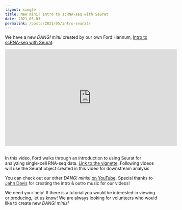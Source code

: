 ```yaml
---
layout: single
title: New mini! Intro to scRNA-seq with Seurat
date: 2021-05-03
permalink: /posts/2021/05/intro-seurat/
---
```


We have a new _DANG! mini!_ created by our own Ford Hannum,
[Intro to scRNA-seq with Seurat](https://youtu.be/3Cg1ySj-eBc):

<iframe width="560" height="315" src="https://www.youtube.com/embed/3Cg1ySj-eBc"
title="YouTube video player" frameborder="0" allow="accelerometer; autoplay;
clipboard-write; encrypted-media; gyroscope; picture-in-picture"
allowfullscreen></iframe>

\
In this video, Ford walks through an introduction to using Seurat for analyzing
single-cell RNA-seq data. [Link to the
vignette](https://satijalab.org/seurat/articles/pbmc3k_tutorial.html). Following  videos will use the Seurat object created in this video for
downstream analysis.

You can check out our other _DANG! minis!_
[on YouTube](https://www.youtube.com/channel/UC6LcVfSQZJtaYYFSnn9p4I).
Special thanks to [Jahn Davis](https://soundcloud.com/jahn-davis) for creating
the intro & outro music for our videos!

We need your help! If there is a tutorial you would be interested in viewing or
producing, [let us know](mailto:umich.dang-requests@umich.edu)! 
We are always looking for volunteers who would like to create new _DANG! minis!_

